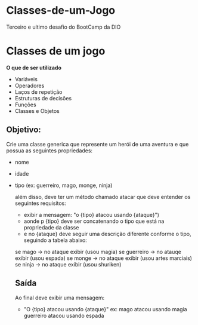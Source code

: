 # Classes-de-um-Jogo
Terceiro e ultimo desafio do BootCamp da DIO

# Classes de um jogo
**O que de ser utilizado**

- Variáveis
- Operadores
- Laços de repetição
- Estruturas de decisões
- Funções
- Classes e Objetos

## Objetivo:

Crie uma classe generica que represente um herói de uma aventura e que possua as seguintes propriedades:

- nome
- idade
- tipo (ex: guerreiro, mago, monge, ninja)

  além disso, deve ter um método chamado atacar que deve entender os seguintes requisitos:

  - exibir a mensagem: "o {tipo} atacou usando {ataque}")
  - aonde p {tipo} deve ser concatenando o tipo que está na propriedade da classe
  - e no {ataque} deve seguir uma descrição diferente conforme o tipo, seguindo a tabela abaixo:
 
  se mago -> no ataque exibir (usou magia)
  se guerreiro -> no atauqe exibir (usou espada)
  se monge -> no ataque exibir (usou artes marciais)
  se ninja -> no ataque exibir (usou shuriken)

  ## Saída

  Ao final deve exibir uma mensagem:

  - "O {tipo} atacou usando {ataque}"
    ex: mago atacou usando magia
    guerreiro atacou usando espada
